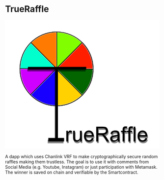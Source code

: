 # TrueRaffle

![Logo](Logo.png)

A dapp which uses Chanlink VRF to make cryptographically secure random raffles making them trustless.
The goal is to use it with comments from Social Media (e.g. Youtube, Instagram) or just participation with Metamask.
The winner is saved on chain and verifiable by the Smartcontract.
